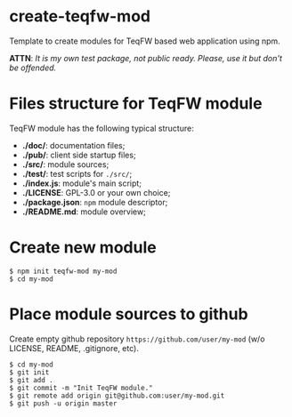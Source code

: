 # create-teqfw-mod

Template to create modules for TeqFW based web application using npm.

**ATTN**: *It is my own test package, not public ready. Please, use it but don't be offended.*



# Files structure for TeqFW module

TeqFW module has the following typical structure:

- **./doc/**: documentation files;
- **./pub/**: client side startup files;
- **./src/**: module sources;
- **./test/**: test scripts for `./src/`;
- **./index.js**: module's main script;
- **./LICENSE**: GPL-3.0 or your own choice;
- **./package.json**: `npm` module descriptor;
- **./README.md**: module overview;



# Create new module 

```
$ npm init teqfw-mod my-mod
$ cd my-mod
```  
  
  
    
# Place module sources to github

Create empty github repository `https://github.com/user/my-mod` (w/o LICENSE, README, .gitignore, etc).

```
$ cd my-mod
$ git init
$ git add .
$ git commit -m "Init TeqFW module."
$ git remote add origin git@github.com:user/my-mod.git
$ git push -u origin master
```